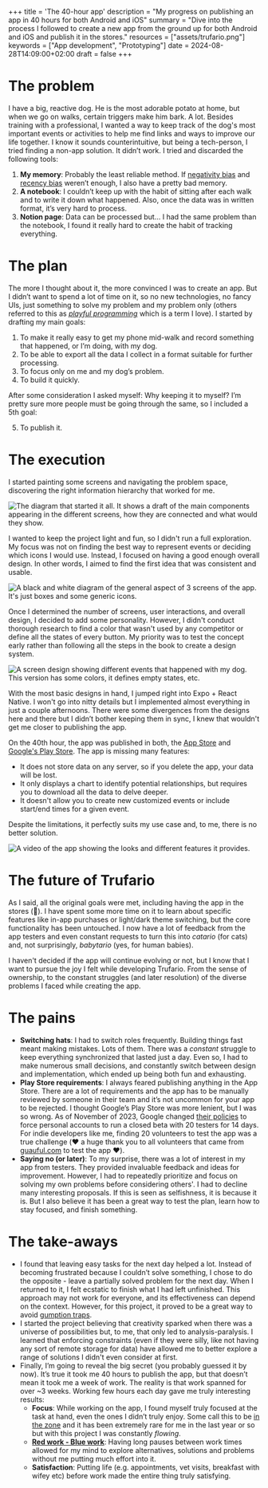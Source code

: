 +++
title = 'The 40-hour app'
description = "My progress on publishing an app in 40 hours for both Android and iOS"
summary = "Dive into the process I followed to create a new app from the ground up for both Android and iOS and publish it in the stores."
resources = ["assets/trufario.png"]
keywords = ["App development", "Prototyping"]
date = 2024-08-28T14:09:00+02:00
draft = false
+++

# The problem

I have a big, reactive dog. He is the most adorable potato at home, but when we go on walks, certain triggers make him bark. A lot. Besides training with a professional, I wanted a way to keep track of the dog's most important events or activities to help me find links and ways to improve our life together. I know it sounds counterintuitive, but being a tech-person, I tried finding a non-app solution. It didn’t work. I tried and discarded the following tools:

1. **My memory**: Probably the least reliable method. If [negativity bias](https://en.wikipedia.org/wiki/Negativity_bias) and [recency bias](https://en.wikipedia.org/wiki/Recency_bias) weren’t enough, I also have a pretty bad memory.
2. **A notebook**: I couldn’t keep up with the habit of sitting after each walk and to write it down what happened. Also, once the data was in written format, it’s very hard to process.
3. **Notion page**: Data can be processed but… I had the same problem than the notebook, I found it really hard to create the habit of tracking everything.

# The plan

The more I thought about it, the more convinced I was to create an app. But I didn’t want to spend a lot of time on it, so no new technologies, no fancy UIs, just something to solve my problem and my problem only (others referred to this as [_playful programming_](https://news.ycombinator.com/item?id=38828766) which is a term I love). I started by drafting my main goals:

1. To make it really easy to get my phone mid-walk and record something that happened, or I’m doing, with my dog.
2. To be able to export all the data I collect in a format suitable for further processing.
3. To focus only on me and my dog’s problem.
4. To build it quickly.

After some consideration I asked myself: Why keeping it to myself? I’m pretty sure more people must be going through the same, so I included a 5th goal:

5. To publish it.

# The execution

I started painting some screens and navigating the problem space, discovering the right information hierarchy that worked for me.

![The diagram that started it all. It shows a draft of the main components appearing in the different screens, how they are connected and what would they show.](assets/requirements.png)

I wanted to keep the project light and fun, so I didn't run a full exploration. My focus was not on finding the best way to represent events or deciding which icons I would use. Instead, I focused on having a good enough overall design. In other words, I aimed to find the first idea that was consistent and usable.

![A black and white diagram of the general aspect of 3 screens of the app. It's just boxes and some generic icons.](assets/wireframe.png)

Once I determined the number of screens, user interactions, and overall design, I decided to add some personality. However, I didn't conduct thorough research to find a color that wasn't used by any competitor or define all the states of every button. My priority was to test the concept early rather than following all the steps in the book to create a design system.

![A screen design showing different events that happened with my dog. This version has some colors, it defines empty states, etc.](assets/designs.png)

With the most basic designs in hand, I jumped right into Expo + React Native. I won't go into nitty details but I implemented almost everything in just a couple afternoons. There were some divergences from the designs here and there but I didn’t bother keeping them in sync, I knew that wouldn't get me closer to publishing the app.

On the 40th hour, the app was published in both, the [App Store](https://apps.apple.com/dk/app/trufario/id6473553839) and [Google's Play Store](https://play.google.com/store/apps/details?id=com.trufario.app&hl=es_419). The app is missing many features: 

- It does not store data on any server, so if you delete the app, your data will be lost. 
- It only displays a chart to identify potential relationships, but requires you to download all the data to delve deeper.
- It doesn't allow you to create new customized events or include start/end times for a given event.

Despite the limitations, it perfectly suits my use case and, to me, there is no better solution.

![A video of the app showing the looks and different features it provides.](./assets/video.gif)

# The future of Trufario

As I said, all the original goals were met, including having the app in the stores (🎉). I have spent some more time on it to learn about specific features like in-app purchases or light/dark theme switching, but the core functionality has been untouched. I now have a lot of feedback from the app testers and even constant requests to turn this into *catario* (for cats) and, not surprisingly, *babytario* (yes, for human babies).

I haven't decided if the app will continue evolving or not, but I know that I want to pursue the joy I felt while developing Trufario. From the sense of ownership, to the constant struggles (and later resolution) of the diverse problems I faced while creating the app.

# The pains

- **Switching hats**: I had to switch roles frequently. Building things fast meant making mistakes. Lots of them. There was a *constant* struggle to keep everything synchronized that lasted just a day. Even so, I had to make numerous small decisions, and constantly switch between design and implementation, which ended up being both fun and exhausting.
- **Play Store requirements**: I always feared publishing anything in the App Store. There are a lot of requirements and the app has to be manually reviewed by someone in their team and it’s not uncommon for your app to be rejected. I thought Google’s Play Store was more lenient, but I was so wrong. As of November of 2023, Google changed [their policies](https://support.google.com/googleplay/android-developer/answer/14151465?hl=en) to force personal accounts to run a closed beta with 20 testers for 14 days. For indie developers like me, finding 20 volunteers to test the app was a true challenge (❤️ a huge thank you to all volunteers that came from [guauful.com](https://guauful.com/) to test the app ❤️).
- **Saying no (or later)**: To my surprise, there was a lot of interest in my app from testers. They provided invaluable feedback and ideas for improvement. However, I had to repeatedly prioritize and focus on solving my own problems before considering others'. I had to decline many interesting proposals. If this is seen as selfishness, it is because it is. But I also believe it has been a great way to test the plan, learn how to stay focused, and finish something.

# The take-aways

- I found that leaving easy tasks for the next day helped a lot. Instead of becoming frustrated because I couldn’t solve something, I chose to do the opposite - leave a partially solved problem for the next day. When I returned to it, I felt ecstatic to finish what I had left unfinished. This approach may not work for everyone, and its effectiveness can depend on the context. However, for this project, it proved to be a great way to avoid [gumption traps](https://en.wikipedia.org/wiki/Zen_and_the_Art_of_Motorcycle_Maintenance#Gumption_traps).
- I started the project believing that creativity sparked when there was a universe of possibilities but, to me, that only led to analysis-paralysis. I learned that enforcing constraints (even if they were silly, like not having any sort of remote storage for data) have allowed me to better explore a range of solutions I didn't even consider at first.
- Finally, I’m going to reveal the big secret (you probably guessed it by now). It’s true it took me 40 hours to publish the app, but that doesn’t mean it took me a week of work. The reality is that work spanned for over ~3 weeks. Working few hours each day gave me truly interesting results:
    - **Focus**: While working on the app, I found myself truly focused at the task at hand, even the ones I didn’t truly enjoy. Some call this to be [in the zone](https://en.wikipedia.org/wiki/Flow_(psychology)) and it has been extremely rare for me in the last year or so but with this project I was constantly *flowing*.
    - [**Red work - Blue work**](https://chemaclass.com/blog/red-work-blue-work/): Having long pauses between work times allowed for my mind to explore alternatives, solutions and problems without me putting much effort into it.
    - **Satisfaction**: Putting life (e.g. appointments, vet visits, breakfast with wifey etc) before work made the entire thing truly satisfying.